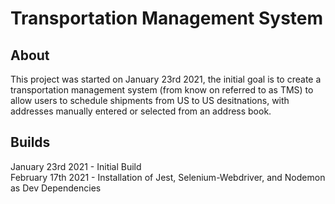 # Transportation Management System

## About

This project was started on January 23rd 2021, the initial goal is to create a transportation management system (from know on referred to as TMS) to allow users to schedule shipments from US to US desitnations, with addresses manually entered or selected from an address book.

## Builds

January 23rd 2021 - Initial Build  
February 17th 2021 - Installation of Jest, Selenium-Webdriver, and Nodemon as Dev Dependencies
